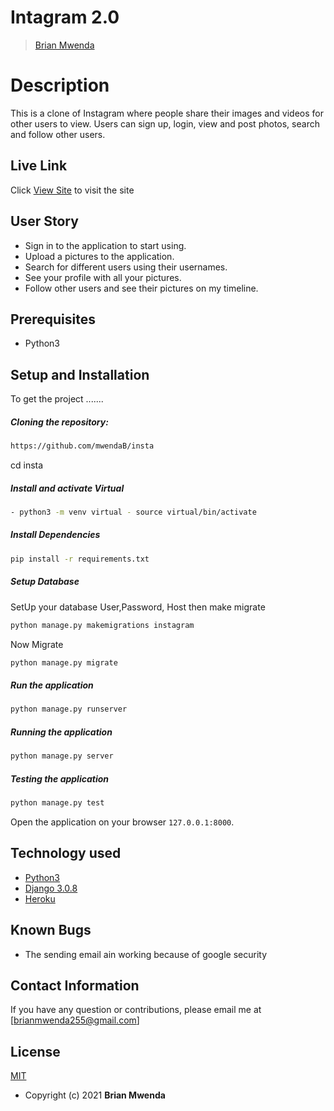# Intagram 2.0

>[Brian Mwenda](https://github.com/mwendaB?tab=repositories)  
  
# Description  
This is a clone of  Instagram where people share their  images and videos for other users to view. 
Users can sign up, login, view and post photos, search and follow other users.
##  Live Link  
 Click [View Site](https://brigram.herokuapp.com/)  to visit the site
   
## User Story  
  
* Sign in to the application to start using.  
* Upload a pictures to the application. 
* Search for different users using their usernames.  
* See your profile with all your pictures.  
* Follow other users and see their pictures on my timeline.  
  
## Prerequisites
* Python3
  
## Setup and Installation  
To get the project .......  
  
##### Cloning the repository:  
 ```bash 
https://github.com/mwendaB/insta
```

cd insta

##### Install and activate Virtual  
 ```bash 
- python3 -m venv virtual - source virtual/bin/activate  
```  
##### Install Dependencies  
 ```bash 
 pip install -r requirements.txt 
```  
 ##### Setup Database  
  SetUp your database User,Password, Host then make migrate  
 ```bash 
python manage.py makemigrations instagram
 ``` 
 Now Migrate  
 ```bash 
 python manage.py migrate 
```
##### Run the application  
 ```bash 
 python manage.py runserver 
``` 
##### Running the application  
 ```bash 
 python manage.py server 
```
##### Testing the application  
 ```bash 
 python manage.py test 
```
Open the application on your browser `127.0.0.1:8000`.  
  
  
## Technology used  
  
* [Python3](https://www.python.org/)  
* [Django 3.0.8](https://docs.djangoproject.com/en/2.2/)  
* [Heroku](https://heroku.com)  
  
  
## Known Bugs  
* The sending email ain working because of google security
   
## Contact Information   
If you have any question or contributions, please email me at [brianmwenda255@gmail.com]  
  
## License 
[MIT](license)
* Copyright (c) 2021 **Brian Mwenda**

